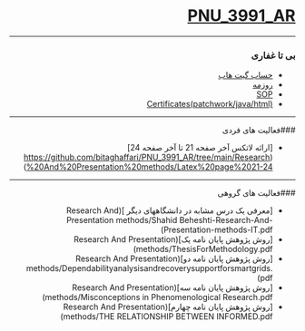 <div dir="rtl">

# [PNU_3991_AR](https://github.com/AliRazavi-edu/PNU_3991_AR)
---------
### بی تا غفاری
 
- [حساب گیت هاب](https://github.com/bitaghaffari)
- [روزمه](https://bitaghaffari.github.io/)
- [SOP](https://bitaghaffari.github.io/SOP/)
- [Certificates(patchwork/java/html)](https://bitaghaffari.github.io/Certificates/)
---

###فعالیت های فردی 

- [ارائه لاتکس آخر صفحه 21 تا آخر صفحه 24] (https://github.com/bitaghaffari/PNU_3991_AR/tree/main/Research%20And%20Presentation%20methods/Latex%20page%2021-24)

------------------
###فعالیت های گروهی 

- [معرفی یک درس مشابه در دانشگاههای دیگر ](Research And Presentation methods/Shahid Beheshti-Research-And-Presentation-methods-IT.pdf)
- [روش پژوهش پایان نامه یک](Research And Presentation methods/ThesisForMethodology.pdf)
- [روش پژوهش پایان نامه دو](Research And Presentation methods/Dependabilityanalysisandrecoverysupportforsmartgrids.pdf)
- [روش پژوهش پایان نامه سه](Research And Presentation methods/Misconceptions in Phenomenological Research.pdf)
- [روش پژوهش پایان نامه چهارم](Research And Presentation methods/THE RELATIONSHIP BETWEEN INFORMED.pdf)
</div>
